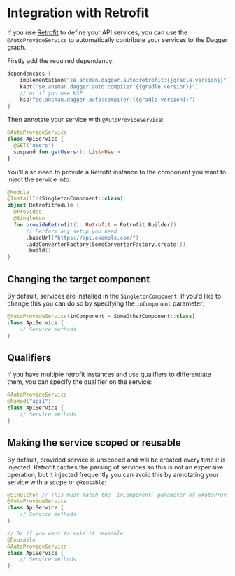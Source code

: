 # Integration with Retrofit 
If you use [Retrofit](https://square.github.io/retrofit/) to define your API services, you can use the 
`@AutoProvideService` to automatically contribute your services to the Dagger graph.

Firstly add the required dependency:
```kotlin
dependencies {
    implementation("se.ansman.dagger.auto:retrofit:{{gradle.version}}")
    kapt("se.ansman.dagger.auto:compiler:{{gradle.version}}")
    // or if you use KSP
    ksp("se.ansman.dagger.auto:compiler:{{gradle.version}}")
}
```
    
Then annotate your service with `@AutoProvideService`:
```kotlin
@AutoProvideService
class ApiService {
  @GET("users")
  suspend fun getUsers(): List<User>
}
```

You'll also need to provide a Retrofit instance to the component you want to inject the service into:
```kotlin
@Module
@InstallIn(SingletonComponent::class)
object RetrofitModule {
  @Provides
  @Singleton
  fun provideRetrofit(): Retrofit = Retrofit.Builder()
      // Perform any setup you need
      .baseUrl("https://api.example.com/")
      .addConverterFactory(SomeConverterFactory.create())
      .build()
}
```

## Changing the target component
By default, services are installed in the `SingletonComponent`. If you'd like to change this you can do so by
specifying the `inComponent` parameter:
```kotlin
@AutoProvideService(inComponent = SomeOtherComponent::class)
class ApiService {
    // Service methods
}
```

## Qualifiers
If you have multiple retrofit instances and use qualifiers to differentiate them, you can specify the qualifier on the
service:
```kotlin
@AutoProvideService
@Named("api1")
class ApiService {
    // Service methods
}
```

## Making the service scoped or reusable
By default, provided service is unscoped and will be created every time it is injected. Retrofit caches the parsing of
services so this is not an expensive operation, but it injected frequently you can avoid this by annotating your service
with a scope or `@Reusable`:
```kotlin
@Singleton // This must match the `inComponent` parameter of @AutoProvideService
@AutoProvideService
class ApiService {
    // Service methods
}

// Or if you want to make it reusable
@Reusable
@AutoProvideService
class ApiService {
    // Service methods
}
```